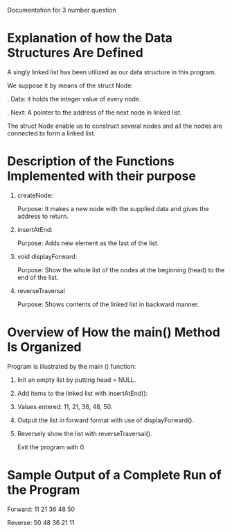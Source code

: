 Documentation for 3 number question


# Explanation of how the Data Structures Are Defined

A singly linked list has been utilized as our data structure in this program.

We suppose it by means of the struct Node:

. Data: it holds the integer value of every node.

. Next: A pointer to the address of the next node in linked list.

The struct Node enable us to construct several nodes and all the nodes are connected to form a linked list.
    

# Description of the Functions Implemented with their purpose

1. createNode:

     Purpose: It makes a new node with the supplied data and gives the address to return.

  2. insertAtEnd:
   
     Purpose: Adds new element as the last of the list.


  3. void displayForward:

     Purpose: Show the whole list of the nodes at the beginning (head) to the end of the list.


  4. reverseTraversal

     Purpose: Shows contents of the linked list in backward manner.


# Overview of How the main() Method Is Organized

Program is illustrated by the main () function:

   1. Init an empty list by putting head = NULL.

   2. Add items to the linked list with insertAtEnd():

   3. Values entered: 11, 21, 36, 48, 50.

   4. Output the list in forward format with use of displayForward().

   5. Reversely show the list with reverseTraversal().

      Exit the program with 0.


# Sample Output of a Complete Run of the Program

   Forward: 11 21 36 48 50
   
   Reverse: 50 48 36 21 11







